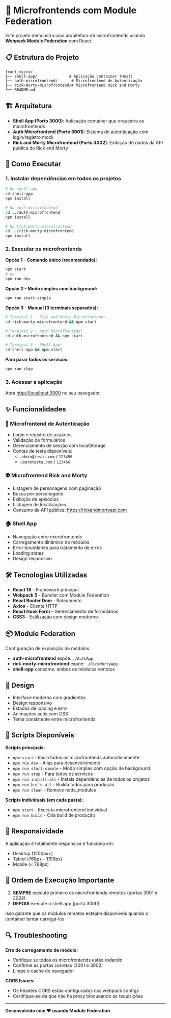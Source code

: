 # 🚀 Microfrontends com Module Federation

Este projeto demonstra uma arquitetura de microfrontends usando **Webpack Module Federation** com React.

## 📋 Estrutura do Projeto

```
front_micro/
├── shell-app/              # Aplicação container (Host)
├── auth-microfrontend/      # Microfrontend de Autenticação
├── rick-morty-microfrontend/# Microfrontend Rick and Morty
└── README.md
```

## 🏗️ Arquitetura

- **Shell App (Porto 3000)**: Aplicação container que orquestra os microfrontends
- **Auth Microfrontend (Porto 3001)**: Sistema de autenticação com login/registro mock
- **Rick and Morty Microfrontend (Porto 3002)**: Exibição de dados da API pública do Rick and Morty

## 🚀 Como Executar

### 1. Instalar dependências em todos os projetos

```bash
# No shell-app
cd shell-app
npm install

# No auth-microfrontend
cd ../auth-microfrontend
npm install

# No rick-morty-microfrontend
cd ../rick-morty-microfrontend
npm install
```

### 2. Executar os microfrontends

**Opção 1 - Comando único (recomendado):**

```bash
npm start
# ou
npm run dev
```

**Opção 2 - Modo simples com background:**

```bash
npm run start-simple
```

**Opção 3 - Manual (3 terminais separados):**

```bash
# Terminal 1 - Rick and Morty Microfrontend:
cd rick-morty-microfrontend && npm start

# Terminal 2 - Auth Microfrontend:
cd auth-microfrontend && npm start

# Terminal 3 - Shell App:
cd shell-app && npm start
```

**Para parar todos os serviços:**

```bash
npm run stop
```

### 3. Acessar a aplicação

Abra [http://localhost:3000](http://localhost:3000) no seu navegador.

## ✨ Funcionalidades

### 🔐 Microfrontend de Autenticação

- Login e registro de usuários
- Validação de formulários
- Gerenciamento de sessão com localStorage
- Contas de teste disponíveis:
  - `admin@teste.com` / `123456`
  - `user@teste.com` / `123456`

### 👽 Microfrontend Rick and Morty

- Listagem de personagens com paginação
- Busca por personagens
- Exibição de episódios
- Listagem de localizações
- Consumo da API pública: https://rickandmortyapi.com

### 🏠 Shell App

- Navegação entre microfrontends
- Carregamento dinâmico de módulos
- Error boundaries para tratamento de erros
- Loading states
- Design responsivo

## 🛠️ Tecnologias Utilizadas

- **React 18** - Framework principal
- **Webpack 5** - Bundler com Module Federation
- **React Router Dom** - Roteamento
- **Axios** - Cliente HTTP
- **React Hook Form** - Gerenciamento de formulários
- **CSS3** - Estilização com design moderno

## 📦 Module Federation

Configuração de exposição de módulos:

- **auth-microfrontend** expõe: `./AuthApp`
- **rick-morty-microfrontend** expõe: `./RickMortyApp`
- **shell-app** consome: ambos os módulos remotos

## 🎨 Design

- Interface moderna com gradientes
- Design responsivo
- Estados de loading e erro
- Animações sutis com CSS
- Tema consistente entre microfrontends

## 🔧 Scripts Disponíveis

**Scripts principais:**

- `npm start` - Inicia todos os microfrontends automaticamente
- `npm run dev` - Alias para desenvolvimento
- `npm run start-simple` - Modo simples com opção de background
- `npm run stop` - Para todos os serviços
- `npm run install-all` - Instala dependências de todos os projetos
- `npm run build-all` - Builda todos para produção
- `npm run clean` - Remove node_modules

**Scripts individuais (em cada pasta):**

- `npm start` - Executa microfrontend individual
- `npm run build` - Cria build de produção

## 📱 Responsividade

A aplicação é totalmente responsiva e funciona em:

- Desktop (1200px+)
- Tablet (768px - 1199px)
- Mobile (< 768px)

## 🚨 Ordem de Execução Importante

1. **SEMPRE** execute primeiro os microfrontends remotos (portas 3001 e 3002)
2. **DEPOIS** execute o shell app (porta 3000)

Isso garante que os módulos remotos estejam disponíveis quando o container tentar carregá-los.

## 🔍 Troubleshooting

**Erro de carregamento de módulo:**

- Verifique se todos os microfrontends estão rodando
- Confirme as portas corretas (3001 e 3002)
- Limpe o cache do navegador

**CORS Issues:**

- Os headers CORS estão configurados nos webpack configs
- Certifique-se de que não há proxy bloqueando as requisições

---

**Desenvolvido com ❤️ usando Module Federation**

